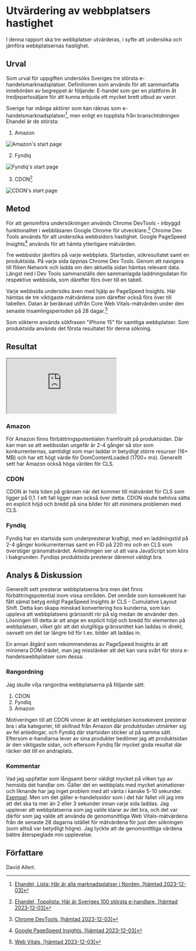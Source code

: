 Utvärdering av webbplatsers hastighet
=======================

I denna rapport ska tre webbplatser utvärderas, i syfte att undersöka och jämföra webbplatsernas hastighet.

Urval
-----------------------

Som urval för uppgiften undersöks Sveriges tre största e-handelsmarknadsplatser. Definitionen som används för att sammanfatta innebörden av begreppet är följande: E-handel som ger en plattform åt tredjepartssäljare för att kunna erbjuda ett mycket brett utbud av varor.

Sverige har många aktörer som kan räknas som e-handelsmarknadsplatser[^1], men enligt en topplista från branschtidningen Ehandel är de största:

1. Amazon

![Amazon's start page](../image/amazonstartpage.png)

2. Fyndiq

![Fyndiq's start page](../image/fyndiqxmas.png)

3. CDON[^2]

![CDON's start page](../image/cdonxmas.png)

Metod
-----------------------

För att genomföra undersökningen används Chrome DevTools - inbyggd funktionalitet i webbläsaren Google Chrome för utvecklare.[^3] Chrome Dev Tools används för att undersöka webbsidors hastighet. Google PageSpeed Insights[^4] används för att hämta ytterligare mätvärden.

Tre webbsidor jämförs på varje webbplats. Startsidan, sökresultatet samt en produktsida. På varje sida öppnas Chrome Dev Tools. Genom att navigera till fliken Network och ladda om den aktuella sidan hämtas relevant data. Längst ned i Dev Tools sammanställs den sammanlagda laddningsdatan för respektive webbsida, som därefter förs över till en tabell.

Varje webbsida undersöks även med hjälp av PageSpeed Insights. Här hämtas de tre viktigaste mätvärdena som därefter också förs över till tabellen. Datan är beräknad utifrån Core Web Vitals-mätvärden under den senaste insamlingsperioden på 28 dagar.[^5]

Som sökterm används sökfrasen "iPhone 15" för samtliga webbplatser. Som produktsida används det första resultatet för denna sökning.


Resultat
-----------------------

<iframe class="load-speed-data" src="https://docs.google.com/spreadsheets/d/e/2PACX-1vQ_4zFfawOsZq0o-9zPH0eyMdJ0QQi1JTC6mNdbtks1PhX9K2odNmIaYViEvEMTLqo_b8ejXBJoQ7Vp/pubhtml?gid=0&amp;single=true&amp;widget=true&amp;headers=false"></iframe>

### Amazon
För Amazon finns förbättringspotentialen framförallt på produktsidan. Där kan man se att webbsidan ungefär är 2-4 gånger så stor som konkurrenternas, samtidigt som man laddar in betydligt större resurser (16+ MB) och har ett högt värde för DomContentLoaded (1700+ ms). Generellt sett har Amazon också höga värden för CLS.

### CDON
CDON är hela tiden på gränsen när det kommer till mätvärdet för CLS som ligger på 0,1. I ett fall ligger man också över detta. CDON skulle behöva sätta en explicit höjd och bredd på sina bilder för att minimera problemen med CLS.

### Fyndiq
Fyndiq har en startsida som underpresterar kraftigt, med en laddningstid på 2-4 gånger konkurrenternas samt en FID på 220 ms och en CLS som överstiger gränsmätvärdet. Anledningen ser ut att vara JavaScript som körs i bakgrunden. Fyndiqs produktsida presterar däremot väldigt bra.

Analys & Diskussion
-----------------------

Generellt sett presterar webbplatserna bra men det finns förbättringspotential inom vissa områden. Det område som konsekvent har fått sämst betyg enligt PageSpeed Insights är CLS - Cumulative Layout Shift. Detta kan skapa minskad konvertering hos kunderna, som kan uppleva att webbplatsens gränssnitt rör på sig medan de använder den. Lösningen till detta är att ange en explicit höjd och bredd för elementen på webbplatsen, vilket gör att det slutgiltiga gränssnittet kan laddas in direkt, oavsett om det tar längre tid för t.ex. bilder att laddas in.

En annan åtgärd som rekommenderas av PageSpeed Insights är att minimera DOM-trädet, man jag misstänker att det kan vara svårt för stora e-handelswebbplatser som dessa.

### Rangordning
Jag skulle vilja rangordna webbplatserna på följande sätt:

1. CDON
2. Fyndiq
3. Amazon

Motiveringen till att CDON vinner är att webbplatsen konsekevent presterar bra i alla kategorier, till skillnad från Amazon där produktsidan utmärker sig av fel anledingar, och Fyndiq där startsidan sticker ut på samma sätt. Eftersom e-handlarna lever av sina produkter bedömer jag att produktsidan är den viktigaste sidan, och eftersom Fyndiq får mycket goda resultat där räcker det till en andraplats.

### Kommentar
Vad jag uppfattar som långsamt beror väldigt mycket på vilken typ av hemsida det handlar om. Gäller det en webbplats med mycket animationer och liknande har jag inget problem med att vänta i kanske 5-10 sekunder. [Exempel](https://solaria.netlify.app/). Men om det gäller e-handelssidor som i det här fallet vill jag inte att det ska ta mer än 2 eller 3 sekunder innan varje sida laddas. Jag upplever att webbplatserna som jag valde klarar av det bra, och det var därför som jag valde att använda de genomsnittliga Web Vitals-mätvärdena från de senaste 28 dagarna istället för mätvärdena för just den sökningen (som alltså var betydligt högre). Jag tyckte att de genomsnittliga värdena bättre återspeglade min upplevelse.

Författare
-----------------------

David Allert.

[^1]: [Ehandel, Lista: Här är alla marknadsplatser i Norden, [hämtad 2023-12-03]](https://www.ehandel.se/har-ar-alla-marknadsplatser-i-norden-resurseffektivt-verktyg)
[^2]: [Ehandel, Topplista: Här är Sveriges 100 största e-handlare, [hämtad 2023-12-03]](https://www.ehandel.se/forum/har-ar-sveriges-100-storsta-e-handlare/)
[^3]: [Chrome DevTools, [hämtad 2023-12-03]](https://developer.chrome.com/docs/devtools/)
[^4]: [Google PageSpeed Insights, [hämtad 2023-12-03]](https://pagespeed.web.dev/)
[^5]: [Web Vitals, [hämtad 2023-12-03]](https://web.dev/articles/vitals)